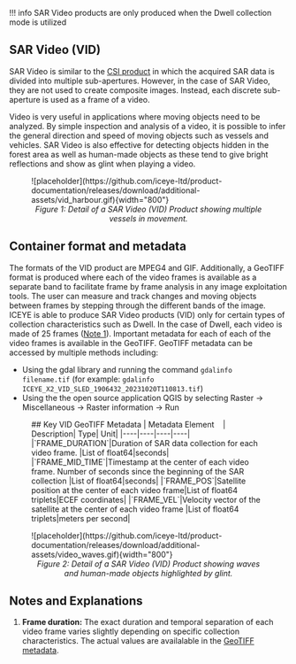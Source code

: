 !!! info 
    SAR Video products are only produced when the Dwell collection mode is utilized

## SAR Video (VID)

 SAR Video is similar to the [CSI product](./csi.md) in which the acquired SAR data is divided into multiple sub-apertures. However, in the case of SAR Video, they are not used to create composite images. Instead, each discrete sub-aperture is used as a frame of a video.

 Video is very useful in applications where moving objects need to be analyzed. By simple inspection and analysis of a video, it is possible to infer the general direction and speed of moving objects such as vessels and vehicles. SAR Video is also effective for detecting objects hidden in the forest area as well as human-made objects as these tend to give bright reflections and show as glint when playing a video.

<figure markdown>
![placeholder](https://github.com/iceye-ltd/product-documentation/releases/download/additional-assets/vid_harbour.gif){width="800"}
<figcaption align = "center"><em>Figure 1: Detail of a SAR Video (VID) Product showing multiple vessels in movement. </em></figcaption>
</figure> 

## Container format and metadata

The formats of the VID product are MPEG4 and GIF. Additionally, a GeoTIFF format is produced where each of the video frames is available as a separate band to facilitate frame by frame analysis in any image exploitation tools. The user can measure and track changes and moving objects between frames by stepping through the different bands of the image. ICEYE is able to produce SAR Video products (VID) only for certain types of collection characteristics such as Dwell. In the case of Dwell, each video is made of 25 frames ([Note 1](#notes-and-explanations)). Important metadata for each of each of the video frames is available in the GeoTIFF. GeoTIFF metadata can be accessed by multiple methods including:

* Using the gdal library and running the command <code>gdalinfo filename.tif</code> (for example: <code>gdalinfo ICEYE_X2_VID_SLED_1906432_20231020T110813.tif</code>)  
* Using the the open source application QGIS by selecting Raster → Miscellaneous → Raster information → Run 


<figure markdown>
## Key VID GeoTIFF Metadata 
| Metadata Element&nbsp;&nbsp;&nbsp;&nbsp;| Description| Type| Unit|
|----|----|----|----|
|`FRAME_DURATION`|Duration of SAR data collection for each video frame. |List of float64|seconds|
|`FRAME_MID_TIME`|Timestamp at the center of each video frame. Number of seconds since the beginning of the SAR collection  |List of float64|seconds|
|`FRAME_POS`|Satellite position at the center of each video frame|List of float64 triplets|ECEF coordinates|
|`FRAME_VEL`|Velocity vector of the satellite at the center of each video frame |List of float64 triplets|meters per second|
</figure>

<figure markdown>
![placeholder](https://github.com/iceye-ltd/product-documentation/releases/download/additional-assets/video_waves.gif){width="800"}
<figcaption align = "center"><em>Figure 2: Detail of a SAR Video (VID) Product showing waves and human-made objects highlighted by glint. </em></figcaption>
</figure> 

## Notes and Explanations
1. **Frame duration:** The exact duration and temporal separation of each video frame varies slightly depending on specific collection characteristics. The actual values are availalable in the [GeoTIFF metadata](#key-vid-geotiff-metadata).
